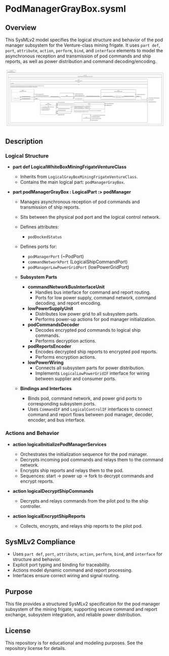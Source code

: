# PodManagerGrayBox.sysml

## Overview

This SysMLv2 model specifies the logical structure and behavior of the pod manager subsystem for the Venture-class mining frigate. It uses `part def`, `port`, `attribute`, `action`, `perform`, `bind`, and `interface` elements to model the asynchronous reception and transmission of pod commands and ship reports, as well as power distribution and command decoding/encoding.

![PodManagerGrayBox](Images/PodManagerGrayBox.png)

## Description

### Logical Structure

- **part def LogicalWhiteBoxMiningFrigateVentureClass**
  - Inherits from `LogicalGrayBoxMiningFrigateVentureClass`.
  - Contains the main logical part: `podManagerGrayBox`.

- **part podManagerGrayBox : LogicalPart :> podManager**
  - Manages asynchronous reception of pod commands and transmission of ship reports.
  - Sits between the physical pod port and the logical control network.
  - Defines attributes:
    - `podDockedStatus`
  - Defines ports for:
    - `podManagerPort` (~PodPort)
    - `commandNetworkPort` (LogicalShipCommandPort)
    - `podManagerLowPowerGridPort` (lowPowerGridPort)

  - **Subsystem Parts**
    - **commandNetworkBusInterfaceUnit**
      - Handles bus interface for command and report routing.
      - Ports for low power supply, command network, command decoding, and report encoding.
    - **lowPowerSupplyUnit**
      - Distributes low power grid to all subsystem parts.
      - Performs power-up actions for pod manager initialization.
    - **podCommandsDecoder**
      - Decodes encrypted pod commands to logical ship commands.
      - Performs decryption actions.
    - **podReportsEncoder**
      - Encodes decrypted ship reports to encrypted pod reports.
      - Performs encryption actions.
    - **lowPowerWiring**
      - Connects all subsystem parts for power distribution.
      - Implements `LogicalLowPowerGridIF` interface for wiring between supplier and consumer ports.

  - **Bindings and Interfaces**
    - Binds pod, command network, and power grid ports to corresponding subsystem ports.
    - Uses `CommandIF` and `LogicalControlIF` interfaces to connect command and report flows between pod manager, decoder, encoder, and bus interface.

### Actions and Behavior

- **action logicalInitializePodManagerServices**
  - Orchestrates the initialization sequence for the pod manager.
  - Decrypts incoming pod commands and relays them to the command network.
  - Encrypts ship reports and relays them to the pod.
  - Sequences: start → power up → fork to decrypt commands and encrypt reports.

- **action logicalDecryptShipCommands**
  - Decrypts and relays commands from the pilot pod to the ship controller.

- **action logicalEncryptShipReports**
  - Collects, encrypts, and relays ship reports to the pilot pod.

## SysMLv2 Compliance

- Uses `part def`, `port`, `attribute`, `action`, `perform`, `bind`, and `interface` for structure and behavior.
- Explicit port typing and binding for traceability.
- Actions model dynamic command and report processing.
- Interfaces ensure correct wiring and signal routing.

## Purpose

This file provides a structured SysMLv2 specification for the pod manager subsystem of the mining frigate, supporting secure command and report exchange, subsystem integration, and reliable power distribution.

## License

This repository is for educational and modeling purposes. See the repository license for details.